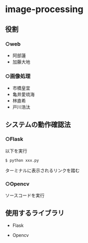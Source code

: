 # image-processing

## 役割

### ○web

- 阿部蓮
- 加藤大地

### ○画像処理

- 市橋皇宜
- 亀井愛琉海
- 林直希
- 戸川浩汰

## システムの動作確認法

### ○Flask

以下を実行
```
$ python xxx.py
```
ターミナルに表示されるリンクを踏む

### ○Opencv

ソースコードを実行

## 使用するライブラリ

- Flask

- Opencv